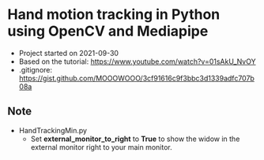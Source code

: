 # Hand motion tracking in Python using OpenCV and Mediapipe
* Project started on 2021-09-30
* Based on the tutorial: https://www.youtube.com/watch?v=01sAkU_NvOY 
* .gitignore: https://gist.github.com/MOOOWOOO/3cf91616c9f3bbc3d1339adfc707b08a

## Note 
* HandTrackingMin.py 
  * Set **external_monitor_to_right** to **True** to show the widow in the external monitor right to your main monitor. 